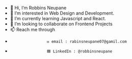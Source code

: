 - 👋 Hi, I’m Robbins Neupane
- 👀 I’m interested in Web Design and Development.
- 🌱 I’m currently learning Javascript and React.
- 💞️ I’m looking to collaborate on Frontend Projects
- 📫 Reach me through 
-                     ✉️ email : rabinsneupane07@gamil.com
-                     🟦 LinkedIn : @robbinsneupane

<!---
robbinsneupane/robbinsneupane is a ✨ special ✨ repository because its `README.md` (this file) appears on your GitHub profile.
You can click the Preview link to take a look at your changes.
--->
